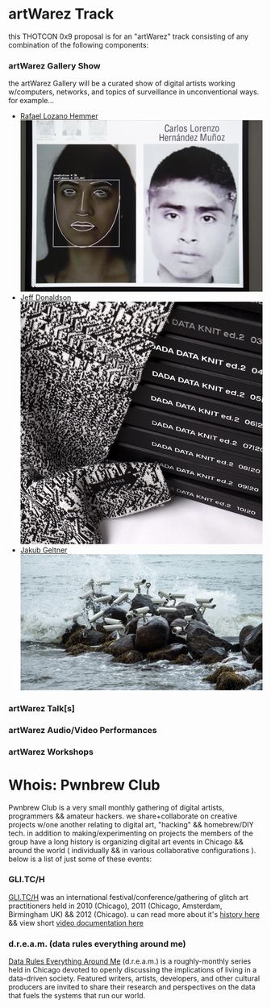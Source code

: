 # artWarez Track

this THOTCON 0x9 proposal is for an "artWarez" track consisting of any combination of the following components:

### artWarez Gallery Show
the artWarez Gallery will be a curated show of digital artists working w/computers, networks, and topics of surveillance in unconventional ways. for example...

* [Rafael Lozano Hemmer](http://www.lozano-hemmer.com/level_of_confidence.php)<br>
![Rafael Lozano Hemmer](/images/rafael_lozano_hemmer.jpg)
* [Jeff Donaldson](http://glitchaus.com)
![Jeff Donaldson](/images/glitchaus.jpg)
* [Jakub Geltner](https://creators.vice.com/en_us/article/wnpzgy/a-flock-of-surveillance-cameras-nests-on-the-beach)<br>
![Jakub Geltner](/images/Jakub_Geltner.jpg)


### artWarez Talk[s]

### artWarez Audio/Video Performances

### artWarez Workshops


# Whois: Pwnbrew Club

Pwnbrew Club is a very small monthly gathering of digital artists, programmers && amateur hackers. we share+collaborate on creative projects w/one another relating to digital art, "hacking" && homebrew/DIY tech. in addition to making/experimenting on projects the members of the group have a long history is organizing digital art events in Chicago && around the world ( individually && in various collaborative configurations ). below is a list of just some of these events:

### GLI.TC/H
[GLI.TC/H](http://gli.tc/h) was an international festival/conference/gathering of glitch art practitioners held in 2010 (Chicago), 2011 (Chicago, Amsterdam, Birmingham UK) && 2012 (Chicago). u can read more about it's [history here](http://gli.tc/h/faq/) && view short [video documentation here](https://www.youtube.com/watch?v=4hBARzlmXTI&list=PL3228E09A837979FB)

### d.r.e.a.m. (data rules everything around me)
[Data Rules Everything Around Me](http://dataruleseverythingaroundme.net/) (d.r.e.a.m.) is a roughly-monthly series held in Chicago devoted to openly discussing the implications of living in a data-driven society. Featured writers, artists, developers, and other cultural producers are invited to share their research and perspectives on the data that fuels the systems that run our world.
